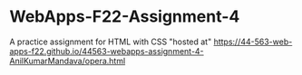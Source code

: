 # WebApps-F22-Assignment-4
A practice assignment for HTML with CSS
"hosted at" https://44-563-web-apps-f22.github.io/44563-webapps-assignment-4-AnilKumarMandava/opera.html